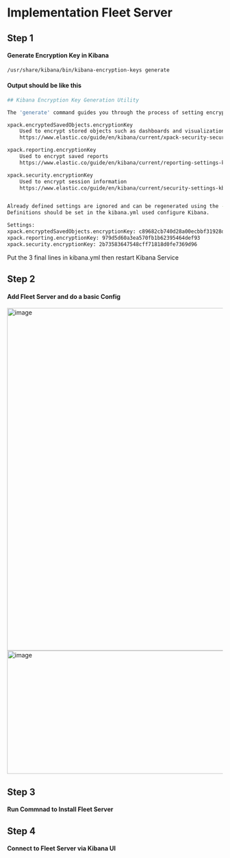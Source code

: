 # Implementation Fleet Server

## Step 1
#### Generate Encryption Key in Kibana
```bash
/usr/share/kibana/bin/kibana-encryption-keys generate
```

#### Output should be like this
```bash
## Kibana Encryption Key Generation Utility

The 'generate' command guides you through the process of setting encryption keys for:

xpack.encryptedSavedObjects.encryptionKey
    Used to encrypt stored objects such as dashboards and visualizations
    https://www.elastic.co/guide/en/kibana/current/xpack-security-secure-saved-objects.html#xpack-security-secure-saved-objects

xpack.reporting.encryptionKey
    Used to encrypt saved reports
    https://www.elastic.co/guide/en/kibana/current/reporting-settings-kb.html#general-reporting-settings

xpack.security.encryptionKey
    Used to encrypt session information
    https://www.elastic.co/guide/en/kibana/current/security-settings-kb.html#security-session-and-cookie-settings


Already defined settings are ignored and can be regenerated using the --force flag.  Check the documentation links for instructions on how to rotate encryption keys.
Definitions should be set in the kibana.yml used configure Kibana.

Settings:
xpack.encryptedSavedObjects.encryptionKey: c89682cb740d28a00ecbbf31928d48db
xpack.reporting.encryptionKey: 979d5d60a3ea570fb1b62395464def93
xpack.security.encryptionKey: 2b73583647548cff71818d0fe7369d96
```

Put the 3 final lines in kibana.yml then restart Kibana Service

## Step 2
#### Add Fleet Server and do a basic Config

<img width="949" height="798" alt="image" src="https://github.com/user-attachments/assets/a8393aa4-37eb-4eeb-8118-092e43bb6a69" />

<img width="909" height="287" alt="image" src="https://github.com/user-attachments/assets/83db3cff-9f6c-4579-be32-bb00b3df7e0d" />

## Step 3
#### Run Commnad to Install Fleet Server

## Step 4
#### Connect to Fleet Server via Kibana UI






